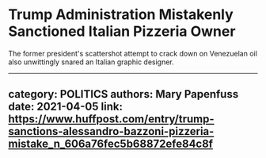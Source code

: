 # Trump Administration Mistakenly Sanctioned Italian Pizzeria Owner

The former president's scattershot attempt to crack down on Venezuelan oil also unwittingly snared an Italian graphic designer.

---
category: POLITICS
authors: Mary Papenfuss
date: 2021-04-05
link: https://www.huffpost.com/entry/trump-sanctions-alessandro-bazzoni-pizzeria-mistake_n_606a76fec5b68872efe84c8f
---
